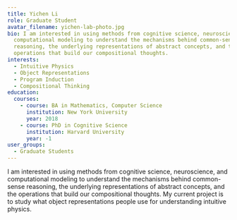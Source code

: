 ```yaml
---
title: Yichen Li
role: Graduate Student
avatar_filename: yichen-lab-photo.jpg
bio: I am interested in using methods from cognitive science, neuroscience, and
  computational modeling to understand the mechanisms behind common-sense
  reasoning, the underlying representations of abstract concepts, and the
  operations that build our compositional thoughts.
interests:
  - Intuitive Physics
  - Object Representations
  - Program Induction
  - Compositional Thinking
education:
  courses:
    - course: BA in Mathematics, Computer Science
      institution: New York University
      year: 2018
    - course: PhD in Cognitive Science
      institution: Harvard University
      year: -1
user_groups:
  - Graduate Students
---
```

I am interested in using methods from cognitive science, neuroscience, and computational modeling to understand the mechanisms behind common-sense reasoning, the underlying representations of abstract concepts, and the operations that build our compositional thoughts. My current project is to study what object representations people use for understanding intuitive physics.